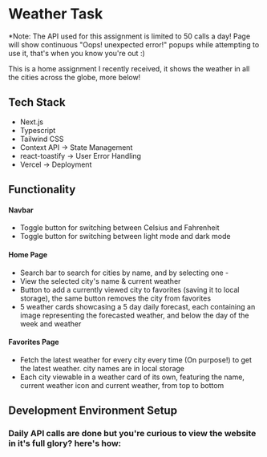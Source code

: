 # Weather Task

*Note: The API used for this assignment is limited to 50 calls a day! 
Page will show continuous "Oops! unexpected error!" popups while attempting to use it, that's when you know you're out :)

This is a home assignment I recently received, it shows the weather in all the cities across the globe, more below!

## Tech Stack
- Next.js
- Typescript
- Tailwind CSS
- Context API -> State Management
- react-toastify -> User Error Handling
- Vercel -> Deployment

## Functionality
#### Navbar
- Toggle button for switching between Celsius and Fahrenheit
- Toggle button for switching between light mode and dark mode
#### Home Page
- Search bar to search for cities by name, and by selecting one -
- View the selected city's name & current weather
- Button to add a currently viewed city to favorites (saving it to local storage), the same button removes the city from favorites
- 5 weather cards showcasing a 5 day daily forecast, each containing an image representing the forecasted weather, and below the day of the week and weather
#### Favorites Page
- Fetch the latest weather for every city every time (On purpose!) to get the latest weather. city names are in local storage
- Each city viewable in a weather card of its own, featuring the name, current weather icon and current weather, from top to bottom

## Development Environment Setup
### Daily API calls are done but you're curious to view the website in it's full glory? here's how:












